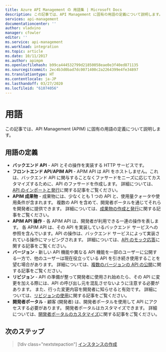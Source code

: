 ```yaml
---
title: Azure API Management の 用語集 | Microsoft Docs
description: この記事では、API Management に固有の用語の定義について説明します。
services: api-management
documentationcenter: ''
author: vladvino
manager: cfowler
editor: ''
ms.service: api-management
ms.workload: integration
ms.topic: article
ms.date: 10/11/2017
ms.author: apimpm
ms.openlocfilehash: b99ca444532799d21850058eae0e3f40ed871135
ms.sourcegitcommit: 2ec4b3d0bad7dc0071400c2a2264399e4fe34897
ms.translationtype: HT
ms.contentlocale: ja-JP
ms.lasthandoff: 03/27/2020
ms.locfileid: "61074056"
---
```

# <a name="terminology"></a>用語

この記事では、API Management (APIM) に固有の用語の定義について説明します。

## <a name="term-definitions"></a>用語の定義

* **バックエンド API** - API とその操作を実装する HTTP サービスです。 
* **フロントエンド API**/**APIM API** - APIM API は API をホストしません。これは、バックエンド API に関与することなくファサードをニーズに応じてカスタマイズするために、API のファサードを作成します。 詳細については、[API のインポートと発行](import-and-publish.md)に関する記事をご覧ください。
* **APIM 成果物** - 成果物には、少なくとも 1 つの API と、使用量クォータや使用条件が含まれます。 複数の API を含めて、開発者ポータルを通じてそれらを開発者に提供できます。 詳細については、[成果物の作成と発行](api-management-howto-add-products.md)に関する記事をご覧ください。
* **APIM API 操作** - 各 APIM API は、開発者が利用できる一連の操作を表します。 各 APIM API は、その API を実装しているバックエンド サービスへの参照を含んでいます。API の操作は、バックエンド サービスによって実装されている操作にマッピングされます。 詳細については、[API のモック応答](mock-api-responses.md)に関する記事をご覧ください。
* **バージョン** - 新しい API 機能や異なる API 機能を一部のユーザーに公開する一方で、他のユーザーは現在役立っている API を引き続き使用することを望む場合があります。 詳細については、[複数のバージョンの API の公開](api-management-get-started-publish-versions.md)に関する記事をご覧ください。
* **リビジョン** - API の準備が整って開発者に使用され始めたら、その API に変更を加える際には、API の呼び出し元を混乱させないように注意する必要があります。 また、行った変更内容を開発者に知らせると有効です。 詳細については、[リビジョンの使用](api-management-get-started-revise-api.md)に関する記事をご覧ください。
* **開発者ポータル** - 顧客 (開発者) は、開発者ポータルを使用して API にアクセスする必要があります。 開発者ポータルはカスタマイズできます。 詳細については、[開発者ポータルのカスタマイズ](api-management-customize-styles.md)に関する記事をご覧ください。

## <a name="next-steps"></a>次のステップ

> [!div class="nextstepaction"]
> [インスタンスの作成](get-started-create-service-instance.md)

